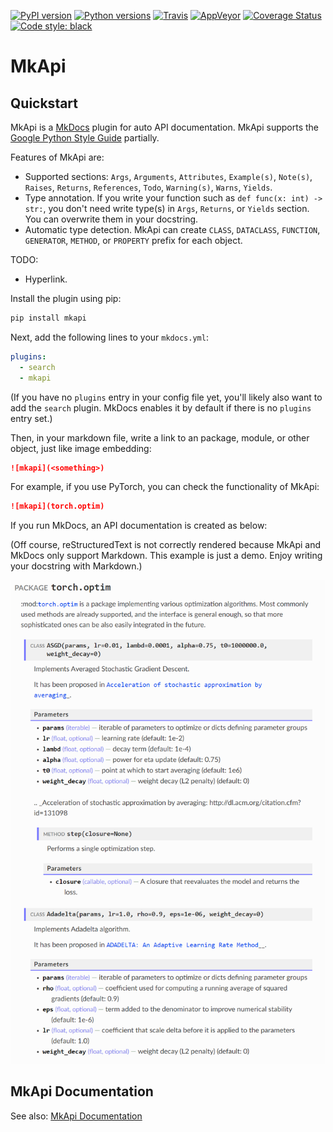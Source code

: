 [![PyPI version][pypi-image]][pypi-link]
[![Python versions][pyversions-image]][pyversions-link]
[![Travis][travis-image]][travis-link]
[![AppVeyor][appveyor-image]][appveyor-link]
[![Coverage Status][coveralls-image]][coveralls-link]
[![Code style: black][black-image]][black-link]

# MkApi

## Quickstart

MkApi is a [MkDocs](https://www.mkdocs.org/) plugin for auto API documentation.
MkApi supports the [Google Python Style Guide](http://google.github.io/styleguide/pyguide.html#38-comments-and-docstrings) partially.

Features of MkApi are:

* Supported sections: `Args`, `Arguments`, `Attributes`, `Example(s)`, `Note(s)`, `Raises`, `Returns`, `References`, `Todo`, `Warning(s)`, `Warns`, `Yields`.
* Type annotation. If you write your function such as `def func(x: int) -> str:`, you don't need write type(s) in `Args`, `Returns`, or `Yields` section. You can overwrite them in your docstring.
* Automatic type detection. MkApi can create `CLASS`, `DATACLASS`, `FUNCTION`, `GENERATOR`, `METHOD`, or `PROPERTY` prefix for each object.

TODO:

* Hyperlink.

Install the plugin using pip:

```bash
pip install mkapi
```

Next, add the following lines to your `mkdocs.yml`:

```yml
plugins:
  - search
  - mkapi
```

(If you have no `plugins` entry in your config file yet, you'll likely also want to add the `search` plugin. MkDocs enables it by default if there is no `plugins` entry set.)

Then, in your markdown file, write a link to an package, module, or other object, just like image embedding:

```markdown
![mkapi](<something>)
```

For example, if you use PyTorch, you can check the functionality of MkApi:

```markdown
![mkapi](torch.optim)
```

If you run MkDocs, an API documentation is created as below:

(Off course, reStructuredText is not correctly rendered because MkApi
and MkDocs only support Markdown. This example is just a demo. Enjoy writing your docstring with Markdown.)

![png](demo.png)

## MkApi Documentation

See also: [MkApi Documentation](https://mkapi.daizutabi/net)


[pypi-image]: https://badge.fury.io/py/mkapi.svg
[pypi-link]: https://pypi.org/project/mkapi
[travis-image]: https://travis-ci.org/daizutabi/mkapi.svg?branch=master
[travis-link]: https://travis-ci.org/daizutabi/mkapi
[appveyor-image]: https://ci.appveyor.com/api/projects/status/ys2ic8n4j7r5j4bg/branch/master?svg=true
[appveyor-link]: https://ci.appveyor.com/project/daizutabi/mkapi
[coveralls-image]: https://coveralls.io/repos/github/daizutabi/mkapi/badge.svg?branch=master
[coveralls-link]: https://coveralls.io/github/daizutabi/mkapi?branch=master
[black-image]: https://img.shields.io/badge/code%20style-black-000000.svg
[black-link]: https://github.com/ambv/black
[pyversions-image]: https://img.shields.io/pypi/pyversions/mkapi.svg
[pyversions-link]: https://pypi.org/project/mkapi
